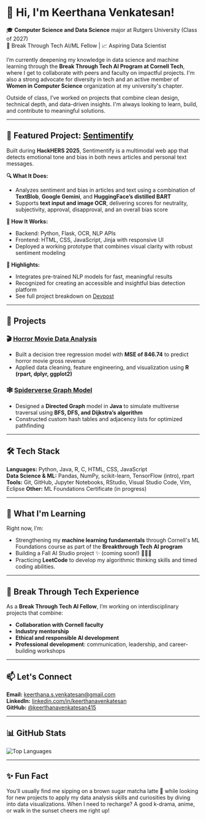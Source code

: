 # 👋 Hi, I'm Keerthana Venkatesan!

🎓 **Computer Science and Data Science** major at Rutgers University (Class of 2027)  
🧠 Break Through Tech AI/ML Fellow | 📈 Aspiring Data Scientist 

I’m currently deepening my knowledge in data science and machine learning through the **Break Through Tech AI Program at Cornell Tech**, where I get to collaborate with peers and faculty on impactful projects. I'm also a strong advocate for diversity in tech and an active member of **Women in Computer Science** organization at my university's chapter.

Outside of class, I’ve worked on projects that combine clean design, technical depth, and data-driven insights. I'm always looking to learn, build, and contribute to meaningful solutions.

---


## 🎯 Featured Project: [Sentimentify](https://github.com/rithikapathuri/Sentimentify)  
Built during **HackHERS 2025**, Sentimentify is a multimodal web app that detects emotional tone and bias in both news articles and personal text messages.

**🔍 What It Does:**  
- Analyzes sentiment and bias in articles and text using a combination of **TextBlob**, **Google Gemini**, and **HuggingFace’s distilled BART**  
- Supports **text input and image OCR**, delivering scores for neutrality, subjectivity, approval, disapproval, and an overall bias score

**🔧 How It Works:**  
- Backend: Python, Flask, OCR, NLP APIs  
- Frontend: HTML, CSS, JavaScript, Jinja with responsive UI  
- Deployed a working prototype that combines visual clarity with robust sentiment modeling

**🚀 Highlights:**  
- Integrates pre-trained NLP models for fast, meaningful results  
- Recognized for creating an accessible and insightful bias detection platform  
- See full project breakdown on [Devpost](https://devpost.com/software/sentimentify-oaprti)

---

## 🚀 Projects

### 🎬 [Horror Movie Data Analysis](https://github.com/keerthanavenkatesan415/Datathon-24)  
- Built a decision tree regression model with **MSE of 846.74** to predict horror movie gross revenue  
- Applied data cleaning, feature engineering, and visualization using **R (rpart, dplyr, ggplot2)**

### 🕸️ [Spiderverse Graph Model](https://github.com/keerthanavenkatesan415/Spiderverse)  
- Designed a **Directed Graph** model in **Java** to simulate multiverse traversal using **BFS, DFS, and Dijkstra’s algorithm**  
- Constructed custom hash tables and adjacency lists for optimized pathfinding  

---

## 🛠 Tech Stack

**Languages:** Python, Java, R, C, HTML, CSS, JavaScript  
**Data Science & ML:** Pandas, NumPy, scikit-learn, TensorFlow (intro), rpart  
**Tools:** Git, GitHub, Jupyter Notebooks, RStudio, Visual Studio Code, Vim, Eclipse
**Other:** ML Foundations Certificate (in progress)

---

## 🧠 What I'm Learning

Right now, I’m:
- Strengthening my **machine learning fundamentals** through Cornell's ML Foundations course as part of the **Breakthrough Tech AI program**
- Building a Fall AI Studio project ✨ (coming soon!) 👩🏽‍💻
- Practicing **LeetCode** to develop my algorithmic thinking skills and timed coding abilities.

---

## 👥 Break Through Tech Experience

As a **Break Through Tech AI Fellow**, I’m working on interdisciplinary projects that combine:
- **Collaboration with Cornell faculty**
- **Industry mentorship**
- **Ethical and responsible AI development**
- **Professional development**: communication, leadership, and career-building workshops

---

## 📫 Let's Connect

**Email:** keerthana.s.venkatesan@gmail.com  
**LinkedIn:** [linkedin.com/in/keerthanavenkatesan](https://linkedin.com/in/keerthanavenkatesan)  
**GitHub:** [@keerthanavenkatesan415](https://github.com/keerthanavenkatesan415)

---

## 📊 GitHub Stats
![Top Languages](https://github-readme-stats.vercel.app/api/top-langs/?username=keerthanavenkatesan415&layout=compact&theme=radical)

---

## ✨ Fun Fact

You’ll usually find me sipping on a brown sugar matcha latte 🍵 while looking for new projects to apply my data analysis skills and curiosities by diving into data visualizations. When I need to recharge? A good k-drama, anime, or walk in the sunset cheers me right up!

